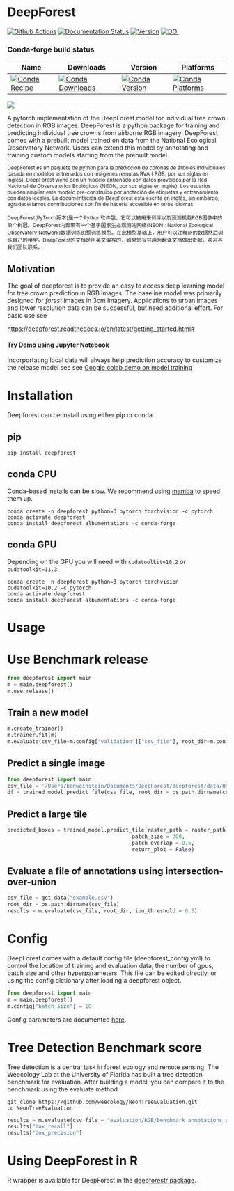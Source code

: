 # DeepForest

[![Github Actions](https://github.com/weecology/DeepForest/actions/workflows/Conda-app.yml/badge.svg)](https://github.com/weecology/DeepForest/actions/workflows/Conda-app.yml)
[![Documentation Status](https://readthedocs.org/projects/deepforest/badge/?version=latest)](http://deepforest.readthedocs.io/en/latest/?badge=latest)
[![Version](https://img.shields.io/pypi/v/DeepForest.svg)](https://pypi.python.org/pypi/DeepForest)
[![DOI](https://zenodo.org/badge/DOI/10.5281/zenodo.2538143.svg)](https://doi.org/10.5281/zenodo.2538143)


### Conda-forge build status

| Name | Downloads | Version | Platforms |
| --- | --- | --- | --- |
| [![Conda Recipe](https://img.shields.io/badge/recipe-deepforest-green.svg)](https://anaconda.org/conda-forge/deepforest) | [![Conda Downloads](https://img.shields.io/conda/dn/conda-forge/deepforest.svg)](https://anaconda.org/conda-forge/deepforest) | [![Conda Version](https://img.shields.io/conda/vn/conda-forge/deepforest.svg)](https://anaconda.org/conda-forge/deepforest) | [![Conda Platforms](https://img.shields.io/conda/pn/conda-forge/deepforest.svg)](https://anaconda.org/conda-forge/deepforest) |

![](www/example_image.png)

A pytorch implementation of the DeepForest model for individual tree crown detection in RGB images. DeepForest is a python package for training and predicting individual tree crowns from airborne RGB imagery. DeepForest comes with a prebuilt model trained on data from the National Ecological Observatory Network. Users can extend this model by annotating and training custom models starting from the prebuilt model.

<sub> DeepForest es un paquete de python para la predicción de coronas de árboles individuales basada en modelos entrenados con imágenes remotas RVA ( RGB, por sus siglas en inglés). DeepForest viene con un modelo entrenado con datos proveídos por la Red Nacional de Observatorios Ecológicos (NEON, por sus siglas en inglés). Los usuarios pueden ampliar este modelo pre-construido por anotación de etiquetas y entrenamiento con datos locales. La documentación de DeepForest está escrita en inglés, sin embargo, agradeceríamos contribuciones con fin de hacerla accesible en otros idiomas.  <sub>

 <sub> DeepForest(PyTorch版本)是一个Python软件包，它可以被用来训练以及预测机载RGB图像中的单个树冠。DeepForest内部带有一个基于国家生态观测站网络(NEON : National Ecological Observatory Network)数据训练的预训练模型。在此模型基础上，用户可以注释新的数据然后训练自己的模型。DeepForest的文档是用英文编写的，如果您有兴趣为翻译文档做出贡献。欢迎与我们团队联系。<sub>

## Motivation

 The goal of deepforest is to provide an easy to access deep learning model for tree crown prediction in RGB images. The baseline model was primarily designed for *forest* images in 3cm imagery. Applications to urban images and lower resolution data can be successful, but need additional effort. For basic use see
  
 https://deepforest.readthedocs.io/en/latest/getting_started.html#

#### Try Demo using Jupyter Notebook

Incorportating local data will always help prediction accuracy to customize the release model see see [Google colab demo on model training](https://colab.research.google.com/drive/1gKUiocwfCvcvVfiKzAaf6voiUVL2KK_r?usp=sharing)

# Installation

Deepforest can be install using either pip or conda.

## pip

```
pip install deepforest
```

## conda CPU

Conda-based installs can be slow. We recommend using [mamba](https://mamba.readthedocs.io/en/latest/user_guide/mamba.html) to speed them up.

```
conda create -n deepforest python=3 pytorch torchvision -c pytorch
conda activate deepforest
conda install deepforest albumentations -c conda-forge
```

## conda GPU

Depending on the GPU you will need with `cudatoolkit=10.2` or `cudatoolkit=11.3`:

```
conda create -n deepforest python=3 pytorch torchvision cudatoolkit=10.2 -c pytorch
conda activate deepforest
conda install deepforest albumentations -c conda-forge
```

# Usage

# Use Benchmark release

```Python
from deepforest import main
m = main.deepforest()
m.use_release()
```

## Train a new model

```Python
m.create_trainer()
m.trainer.fit(m)
m.evaluate(csv_file=m.config["validation"]["csv_file"], root_dir=m.config["validation"]["root_dir"])
```
 
## Predict a single image

```Python
from deepforest import main
csv_file = '/Users/benweinstein/Documents/DeepForest/deepforest/data/OSBS_029.tif'
df = trained_model.predict_file(csv_file, root_dir = os.path.dirname(csv_file))
```

## Predict a large tile

```Python
predicted_boxes = trained_model.predict_tile(raster_path = raster_path,
                                        patch_size = 300,
                                        patch_overlap = 0.5,
                                        return_plot = False)
```

## Evaluate a file of annotations using intersection-over-union

```Python
csv_file = get_data("example.csv")
root_dir = os.path.dirname(csv_file)
results = m.evaluate(csv_file, root_dir, iou_threshold = 0.5)
```

# Config

DeepForest comes with a default config file (deepforest_config.yml) to control the location of training and evaluation data, the number of gpus, batch size and other hyperparameters. This file can be edited directly, or using the config dictionary after loading a deepforest object.

```Python
from deepforest import main
m = main.deepforest()
m.config["batch_size"] = 10
```
Config parameters are documented [here](https://deepforest.readthedocs.io/en/latest/ConfigurationFile.html).

# Tree Detection Benchmark score

Tree detection is a central task in forest ecology and remote sensing. The Weecology Lab at the University of Florida has built a tree detection benchmark for evaluation. After building a model, you can compare it to the benchmark using the evaluate method.

```
git clone https://github.com/weecology/NeonTreeEvaluation.git
cd NeonTreeEvaluation
```
```Python
results = m.evaluate(csv_file = "evaluation/RGB/benchmark_annotations.csv", root_dir = "evaluation/RGB/")
results["box_recall"]
results["box_precision"]
```

# Using DeepForest in R

R wrapper is available for DeepForest in the [deepforestr package](https://github.com/weecology/deepforestr).
